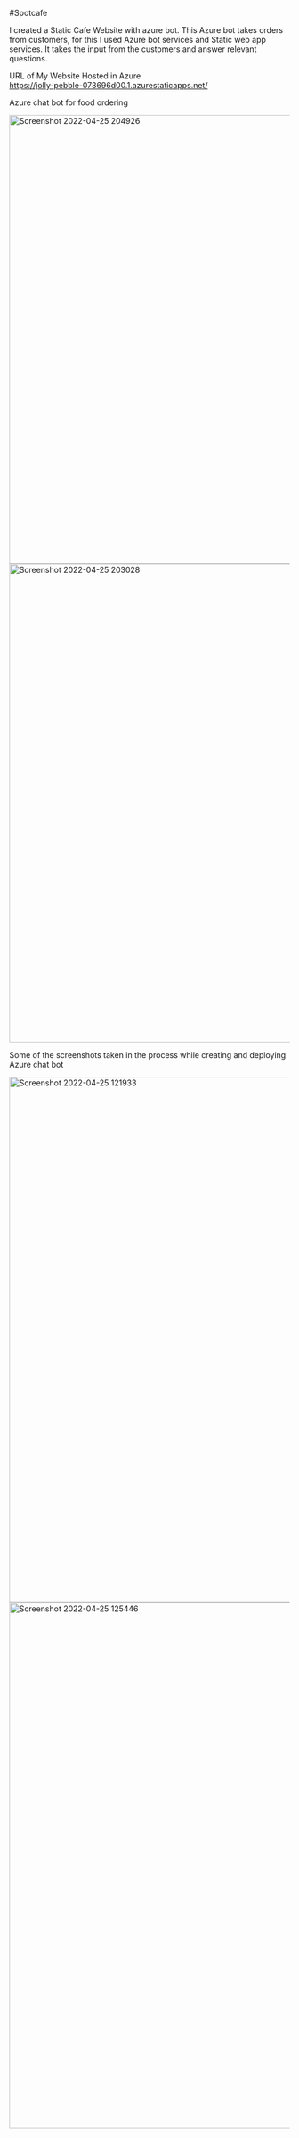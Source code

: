 #Spotcafe 

I created a Static Cafe Website with azure bot. This Azure bot takes orders from customers, for this I used Azure bot services and Static web app services.
It takes the input from the customers and answer relevant questions.

URL of My Website Hosted in Azure  
https://jolly-pebble-073696d00.1.azurestaticapps.net/

Azure chat bot for food ordering


<img width="806" alt="Screenshot 2022-04-25 204926" src="https://user-images.githubusercontent.com/103993717/165120308-60ebedbb-4c21-472a-99f6-acb41246a785.png">


<img width="859" alt="Screenshot 2022-04-25 203028" src="https://user-images.githubusercontent.com/103993717/165120519-6f8863af-cca9-42bd-927e-5e236bd34490.png">

Some of the screenshots taken in the process while creating and deploying Azure chat bot


<img width="944" alt="Screenshot 2022-04-25 121933" src="https://user-images.githubusercontent.com/103993717/165121533-7b6af837-7282-4069-8622-e5cbee85d938.png">


<img width="944" alt="Screenshot 2022-04-25 125446" src="https://user-images.githubusercontent.com/103993717/165121783-196791d6-156e-4f86-b795-3140267e680f.png">









